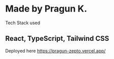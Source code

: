 # Made by Pragun K.

Tech Stack used
## React, TypeScript, Tailwind CSS

Deployed here
https://pragun-zepto.vercel.app/
